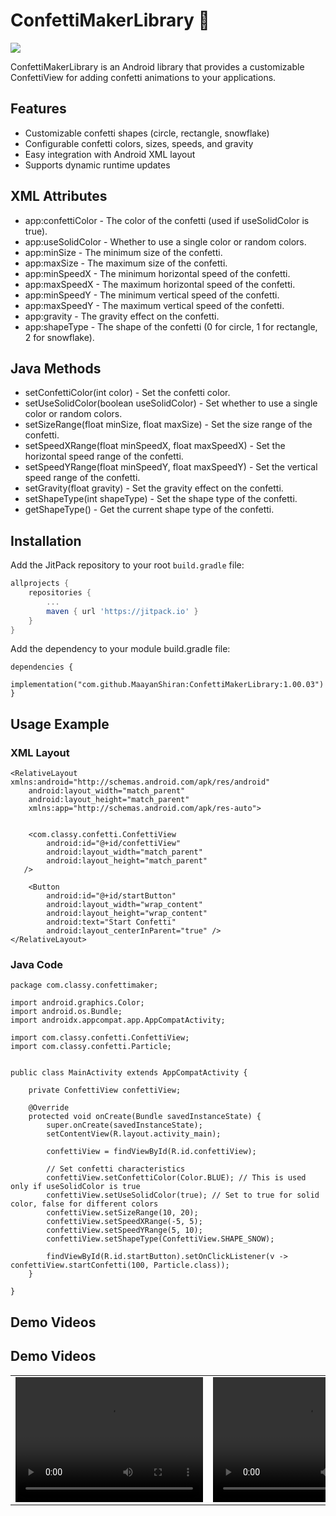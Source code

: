 # ConfettiMakerLibrary 🎉

[![](https://jitpack.io/v/MaayanShiran/ConfettiMaker_20.svg)](https://jitpack.io/#MaayanShiran/ConfettiMaker_20)


ConfettiMakerLibrary is an Android library that provides a customizable ConfettiView for adding confetti animations to your applications.

## Features

- Customizable confetti shapes (circle, rectangle, snowflake)
- Configurable confetti colors, sizes, speeds, and gravity
- Easy integration with Android XML layout
- Supports dynamic runtime updates

## XML Attributes

- app:confettiColor - The color of the confetti (used if useSolidColor is true).
- app:useSolidColor - Whether to use a single color or random colors.
- app:minSize - The minimum size of the confetti.
- app:maxSize - The maximum size of the confetti.
- app:minSpeedX - The minimum horizontal speed of the confetti.
- app:maxSpeedX - The maximum horizontal speed of the confetti.
- app:minSpeedY - The minimum vertical speed of the confetti.
- app:maxSpeedY - The maximum vertical speed of the confetti.
- app:gravity - The gravity effect on the confetti.
- app:shapeType - The shape of the confetti (0 for circle, 1 for rectangle, 2 for snowflake).

## Java Methods

- setConfettiColor(int color) - Set the confetti color.
- setUseSolidColor(boolean useSolidColor) - Set whether to use a single color or random colors.
- setSizeRange(float minSize, float maxSize) - Set the size range of the confetti.
- setSpeedXRange(float minSpeedX, float maxSpeedX) - Set the horizontal speed range of the confetti.
- setSpeedYRange(float minSpeedY, float maxSpeedY) - Set the vertical speed range of the confetti.
- setGravity(float gravity) - Set the gravity effect on the confetti.
- setShapeType(int shapeType) - Set the shape type of the confetti.
- getShapeType() - Get the current shape type of the confetti.

## Installation

Add the JitPack repository to your root `build.gradle` file:

```gradle
allprojects {
    repositories {
        ...
        maven { url 'https://jitpack.io' }
    }
}
```

Add the dependency to your module build.gradle file:
```
dependencies {
    implementation("com.github.MaayanShiran:ConfettiMakerLibrary:1.00.03")
}
```
## Usage Example

### XML Layout
```
<RelativeLayout xmlns:android="http://schemas.android.com/apk/res/android"
    android:layout_width="match_parent"
    android:layout_height="match_parent"
    xmlns:app="http://schemas.android.com/apk/res-auto">


    <com.classy.confetti.ConfettiView
        android:id="@+id/confettiView"
        android:layout_width="match_parent"
        android:layout_height="match_parent"
   />

    <Button
        android:id="@+id/startButton"
        android:layout_width="wrap_content"
        android:layout_height="wrap_content"
        android:text="Start Confetti"
        android:layout_centerInParent="true" />
</RelativeLayout>

```

### Java Code
```
package com.classy.confettimaker;

import android.graphics.Color;
import android.os.Bundle;
import androidx.appcompat.app.AppCompatActivity;

import com.classy.confetti.ConfettiView;
import com.classy.confetti.Particle;


public class MainActivity extends AppCompatActivity {

    private ConfettiView confettiView;

    @Override
    protected void onCreate(Bundle savedInstanceState) {
        super.onCreate(savedInstanceState);
        setContentView(R.layout.activity_main);

        confettiView = findViewById(R.id.confettiView);

        // Set confetti characteristics
        confettiView.setConfettiColor(Color.BLUE); // This is used only if useSolidColor is true
        confettiView.setUseSolidColor(true); // Set to true for solid color, false for different colors
        confettiView.setSizeRange(10, 20);
        confettiView.setSpeedXRange(-5, 5);
        confettiView.setSpeedYRange(5, 10);
        confettiView.setShapeType(ConfettiView.SHAPE_SNOW);

        findViewById(R.id.startButton).setOnClickListener(v -> confettiView.startConfetti(100, Particle.class));
    }

}

```

## Demo Videos

## Demo Videos

<table>
  <tr>
    <td>
      <video width="300" height="200" controls>
        <source src="https://github.com/user-attachments/assets/c89209df-15b9-4c92-806e-d5e12e7d9afd" type="video/mp4">
        Your browser does not support the video tag.
      </video>
    </td>
    <td>
      <video width="300" height="200" controls>
        <source src="https://github.com/user-attachments/assets/d5f79280-f70c-492e-ae8c-725188c42001" type="video/mp4">
        Your browser does not support the video tag.
      </video>
    </td>
    <td>
      <video width="300" height="200" controls>
        <source src="https://github.com/user-attachments/assets/7c915d1c-a587-437f-92ba-b4b24b74de79" type="video/mp4">
        Your browser does not support the video tag.
      </video>
    </td>
  </tr>
</table>




